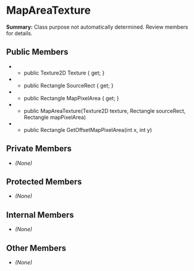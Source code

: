 # MapAreaTexture

**Summary:** Class purpose not automatically determined. Review members for details.

## Public Members
- - public Texture2D Texture { get; }
- - public Rectangle SourceRect { get; }
- - public Rectangle MapPixelArea { get; }
- - public MapAreaTexture(Texture2D texture, Rectangle sourceRect, Rectangle mapPixelArea)
- - public Rectangle GetOffsetMapPixelArea(int x, int y)

## Private Members
- *(None)*

## Protected Members
- *(None)*

## Internal Members
- *(None)*

## Other Members
- *(None)*
